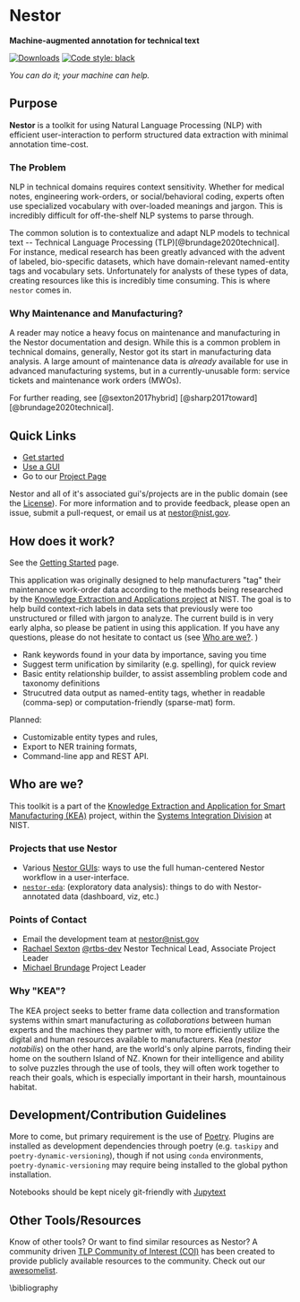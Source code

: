 # Nestor

**Machine-augmented annotation for technical text**

[![Downloads](https://pepy.tech/badge/nist-nestor)](https://pepy.tech/project/nist-nestor)
[![Code style: black](https://img.shields.io/badge/code%20style-black-000000.svg)](https://github.com/psf/black)

*You can do it; your machine can help.*

## Purpose

**Nestor** is a toolkit for using Natural Language Processing (NLP) with efficient user-interaction to perform structured data extraction with minimal annotation time-cost.
 
### The Problem
NLP in technical domains requires context sensitivity.
Whether for medical notes, engineering work-orders, or social/behavioral coding, experts often use specialized vocabulary with over-loaded meanings and jargon.
This is incredibly difficult for off-the-shelf NLP systems to parse through. 

The common solution is to contextualize and adapt NLP models to technical text -- Technical Language Processing (TLP)[@brundage2020technical].
For instance, medical research has been greatly advanced with the advent of labeled, bio-specific datasets, which have domain-relevant named-entity tags and vocabulary sets. 
Unfortunately for analysts of these types of data, creating resources like this is incredibly time consuming. 
This is where `nestor` comes in. 

### Why Maintenance and Manufacturing?

A reader may notice a heavy focus on maintenance and manufacturing in the Nestor documentation and design. 
While this is a common problem in technical domains, generally, Nestor got its start in manufacturing data analysis. 
A large amount of maintenance data is *already* available for use in advanced manufacturing systems, but in a currently-unusable form: service tickets and maintenance work orders (MWOs).

For further reading, see [@sexton2017hybrid] [@sharp2017toward] [@brundage2020technical]. 

## Quick Links

- [Get started](getting-started.md)
- [Use a GUI](gui-links.md)
- Go to our [Project Page](https://www.nist.gov/services-resources/software/nestor)

Nestor and all of it's associated gui's/projects are in the public domain (see the [License](LICENSE.md)). For more information and to provide feedback, please open an issue, submit a pull-request, or email us at <nestor@nist.gov>.

## How does it work? 

See the [Getting Started](getting-started.md) page. 

This application was originally designed to help manufacturers "tag" their maintenance work-order data according to the methods being researched by the [Knowledge Extraction and Applications project](https://www.nist.gov/programs-projects/knowledge-extraction-and-application-manufacturing-operations) at NIST.
The goal is to help  build context-rich labels in data sets that previously were too unstructured or filled with jargon to analyze.
The current build is in very early alpha, so please be patient in using this application. If you have any questions, please do not hesitate to contact us (see [Who are we?](#who-are-we). ) 



-   Rank keywords found in your data by importance, saving you time
-   Suggest term unification by similarity (e.g. spelling), for quick review
-   Basic entity relationship builder, to assist assembling problem
    code and taxonomy definitions
-   Strucutred data output as named-entity tags, whether in readable (comma-sep) or
    computation-friendly (sparse-mat) form.

Planned: 

- Customizable entity types and rules,
- Export to NER training formats,
- Command-line app and REST API.


## Who are we?

This toolkit is a part of the [Knowledge Extraction and Application for Smart Manufacturing (KEA)](https://www.nist.gov/programs-projects/knowledge-extraction-and-application-manufacturing-operations) project, within the [Systems Integration Division](https://www.nist.gov/el/systems-integration-division-73400) at NIST. 


### Projects that use Nestor

- Various [Nestor GUIs](gui-links.md): ways to use the full human-centered Nestor workflow in a user-interface. 
- [`nestor-eda`](https://github.com/usnistgov/nestor-eda): (exploratory data analysis): things to do with Nestor-annotated data (dashboard, viz, etc.)


### Points of Contact
- Email the development team at <nestor@nist.gov>
-   [Rachael Sexton](https://www.nist.gov/people/rachael-sexton) [@rtbs-dev](https://github.com/rtbs-dev) Nestor Technical Lead, Associate Project Leader 
-   [Michael Brundage](https://www.nist.gov/people/michael-p-brundage) Project Leader


### Why "KEA"?

The KEA project seeks to better frame data collection and transformation systems within smart manufacturing as *collaborations* between human experts and the machines they partner with, to more efficiently utilize the digital and human resources available to manufacturers.
Kea (*nestor notabilis*) on the other hand, are the world's only alpine parrots, finding their home on the southern Island of NZ.
Known for their intelligence and ability to solve puzzles through the use of tools, they will often work together to reach their goals, which is especially important in their harsh, mountainous habitat. 

## Development/Contribution Guidelines
More to come, but primary requirement is the use of [Poetry](https://python-poetry.org/). 
Plugins are installed as development dependencies through poetry (e.g. `taskipy` and `poetry-dynamic-versioning`), though if not using `conda` environments, `poetry-dynamic-versioning` may require being installed to the global python installation. 

Notebooks should be kept nicely git-friendly with [Jupytext](https://github.com/mwouts/jupytext)

## Other Tools/Resources
Know of other tools? Or want to find similar resources as Nestor? A community driven [TLP Community of Interest (COI)](https://www.nist.gov/el/technical-language-processing-community-interest) has been created to provide publicly available resources to the community. Check out our [awesomelist](https://github.com/TLP-COI/awesome-tlp).

\bibliography
